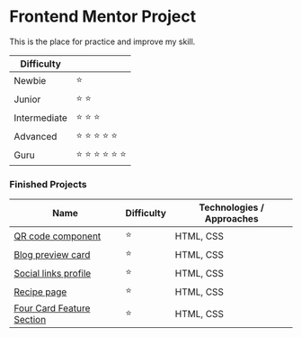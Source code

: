 # Frontend Mentor Project

This is the place for practice and improve my skill.


|Difficulty | |
|---|---|
| Newbie | :star: |
| Junior | :star: :star: |
| Intermediate | :star: :star: :star:  |
| Advanced | :star: :star: :star: :star: :star: |
| Guru | :star: :star: :star: :star: :star: :star: |


### Finished Projects

|Name|Difficulty| Technologies / Approaches |
|---|---|---|
| [QR code component](https://nyansunbo.github.io/frontendmentor/qr-code-component-main) | :star:   | HTML, CSS |
| [Blog preview card](https://nyansunbo.github.io/frontendmentor/blog-preview-card-main) | :star:   | HTML, CSS |
| [Social links profile](https://nyansunbo.github.io/frontendmentor/social-links-profile-main/)| :star: | HTML, CSS |
| [Recipe page](https://nyansunbo.github.io/frontendmentor/recipe-page-main/)| :star: | HTML, CSS |
| [Four Card Feature Section](https://nyansunbo.github.io/frontendmentor/four-card-feature-section-master/)| :star: | HTML, CSS |

